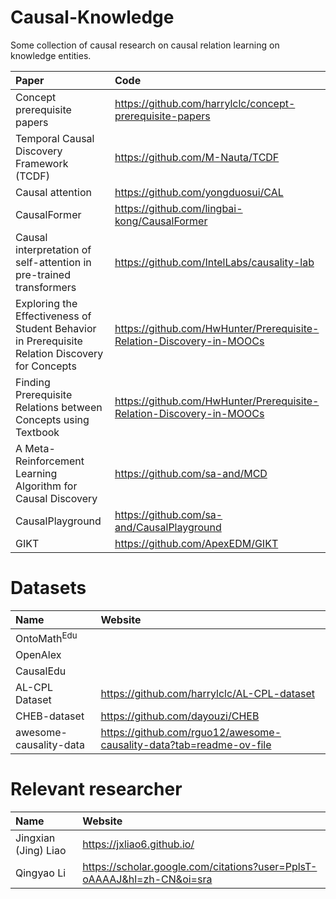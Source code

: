 # Causal-Knowledge
Some collection of  causal research on causal relation learning on knowledge entities.


| Paper | Code |
| :----- | :---- |
| Concept prerequisite papers | https://github.com/harrylclc/concept-prerequisite-papers |
| Temporal Causal Discovery Framework (TCDF) | https://github.com/M-Nauta/TCDF |
| Causal attention | https://github.com/yongduosui/CAL |
| CausalFormer | https://github.com/lingbai-kong/CausalFormer |
| Causal interpretation of self-attention in pre-trained transformers | https://github.com/IntelLabs/causality-lab |
| Exploring the Effectiveness of Student Behavior in Prerequisite Relation Discovery for Concepts | https://github.com/HwHunter/Prerequisite-Relation-Discovery-in-MOOCs |
| Finding Prerequisite Relations between Concepts using Textbook | https://github.com/HwHunter/Prerequisite-Relation-Discovery-in-MOOCs |
| A Meta-Reinforcement Learning Algorithm for Causal Discovery | https://github.com/sa-and/MCD |
| CausalPlayground | https://github.com/sa-and/CausalPlayground |
| GIKT | https://github.com/ApexEDM/GIKT |



# Datasets
| Name | Website |
| :----- | :---- |
| OntoMath$^\text{Edu}$ |  |
| OpenAlex  | |
| CausalEdu | |
| AL-CPL Dataset | https://github.com/harrylclc/AL-CPL-dataset|
| CHEB-dataset | https://github.com/dayouzi/CHEB |
| awesome-causality-data | https://github.com/rguo12/awesome-causality-data?tab=readme-ov-file |


# Relevant researcher
| Name | Website |
| :----- | :---- |
| Jingxian (Jing) Liao | https://jxliao6.github.io/ |
| Qingyao Li | https://scholar.google.com/citations?user=PplsT-oAAAAJ&hl=zh-CN&oi=sra |
